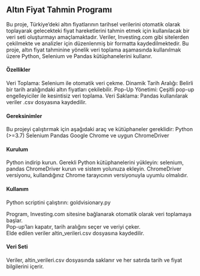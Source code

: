 <h2>Altın Fiyat Tahmin Programı</h2>
Bu proje, Türkiye’deki altın fiyatlarının tarihsel verilerini otomatik olarak toplayarak gelecekteki fiyat hareketlerini tahmin etmek için kullanılacak bir veri seti oluşturmayı amaçlamaktadır. 
Veriler, Investing.com gibi sitelerden çekilmekte ve analizler için düzenlenmiş bir formatta kaydedilmektedir. Bu proje, altın fiyat tahminine yönelik veri toplama aşamasında kullanılmak üzere Python, Selenium ve Pandas kütüphanelerini kullanır.

<h4>Özellikler</h4>  
Veri Toplama: Selenium ile otomatik veri çekme.  
Dinamik Tarih Aralığı: Belirli bir tarih aralığındaki altın fiyatları çekilebilir.  
Pop-Up Yönetimi: Çeşitli pop-up engelleyiciler ile kesintisiz veri toplama.  
Veri Saklama: Pandas kullanılarak veriler .csv dosyasına kaydedilir.  

<h4>Gereksinimler</h4>  
Bu projeyi çalıştırmak için aşağıdaki araç ve kütüphaneler gereklidir:  
Python (>=3.7)  
Selenium  
Pandas  
Google Chrome ve uygun ChromeDriver  

<h4>Kurulum</h4>  
Python indirip kurun.  
Gerekli Python kütüphanelerini yükleyin:  
selenium, pandas  
ChromeDriver kurun ve sistem yolunuza ekleyin. ChromeDriver versiyonu, kullandığınız Chrome tarayıcının versiyonuyla uyumlu olmalıdır.  

<h4>Kullanım</h4>  
Python scriptini çalıştırın:  
goldvisionary.py  

Program, Investing.com sitesine bağlanarak otomatik olarak veri toplamaya başlar.  
Pop-up’ları kapatır, tarih aralığını seçer ve veriyi çeker.  
Elde edilen veriler altin_verileri.csv dosyasına kaydedilir.  

<h4>Veri Seti</h4>  
Veriler, altin_verileri.csv dosyasında saklanır ve her satırda tarih ve fiyat bilgilerini içerir.  
